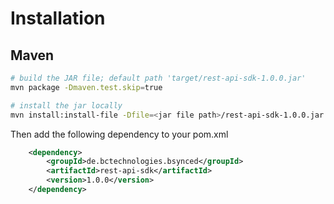 # Installation

## Maven

```bash
# build the JAR file; default path 'target/rest-api-sdk-1.0.0.jar'
mvn package -Dmaven.test.skip=true

# install the jar locally
mvn install:install-file -Dfile=<jar file path>/rest-api-sdk-1.0.0.jar -DgroupId=de.bcservices.bsynced -DartifactId=rest-api-sdk -Dversion=1.0.0 -Dpackaging=jar
```

Then add the following dependency to your pom.xml

```xml
    <dependency>
        <groupId>de.bctechnologies.bsynced</groupId>
        <artifactId>rest-api-sdk</artifactId>
        <version>1.0.0</version>
    </dependency>
```
